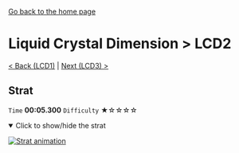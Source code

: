 [Go back to the home page](https://github.com/Doublevil/scbspeedrun)

# Liquid Crystal Dimension > LCD2

[< Back (LCD1)](https://github.com/Doublevil/scbspeedrun/blob/main/levels/LCD/LCD1.md) | [Next (LCD3) >](https://github.com/Doublevil/scbspeedrun/blob/main/levels/LCD/LCD3.md)

## Strat

`Time` **00:05.300** `Difficulty` ★☆☆☆☆
<details open>
  <summary>Click to show/hide the strat</summary>

  [![Strat animation](https://github.com/Doublevil/scbspeedrun/blob/main/media/levels/LCD/LCD2_Strat.webp)](https://github.com/Doublevil/scbspeedrun/blob/main/media/levels/LCD/LCD2_Strat.mp4?raw=true)
</details>
